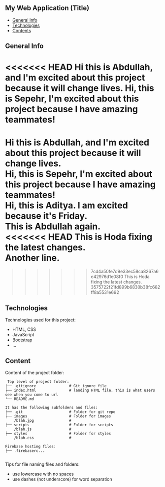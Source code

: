 ## My Web Application (Title)

* [General info](#general-info)
* [Technologies](#technologies)
* [Contents](#content)

## General Info
<<<<<<< HEAD
Hi this is Abdullah, and I'm excited about this project because it will change lives. 
Hi, this is Sepehr, I'm excited about this project because I have amazing teammates!
=======
Hi this is Abdullah, and I'm excited about this project because it will change lives.  
Hi, this is Sepehr, I'm excited about this project because I have amazing teammates!  
Hi, this is Aditya. I am excited because it's Friday.  
This is Abdullah again.  
<<<<<<< HEAD
This is Hoda fixing the latest changes.  
Another line.  
=======
>>>>>>> 7cd4a50fe7d9e33ec58ca8267a6e42976d1e08f0
This is Hoda fixing the latest changes.
>>>>>>> 3575722f21fd899b6830b38fc682ff8a5531e692

## Technologies
Technologies used for this project:
* HTML, CSS
* JavaScript
* Bootstrap 
* ...
	
## Content
Content of the project folder:

```
 Top level of project folder: 
├── .gitignore               # Git ignore file
├── index.html               # landing HTML file, this is what users see when you come to url
└── README.md

It has the following subfolders and files:
├── .git                     # Folder for git repo
├── images                   # Folder for images
    /blah.jpg                # 
├── scripts                  # Folder for scripts
    /blah.js                 # 
├── styles                   # Folder for styles
    /blah.css                # 

Firebase hosting files: 
├── .firebaserc...


```

Tips for file naming files and folders:
* use lowercase with no spaces
* use dashes (not underscore) for word separation

